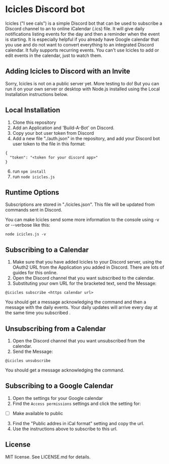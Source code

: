 # Icicles Discord bot
Icicles ("I see cals") is a simple Discord bot that can be used to subscribe a Discord channel to an to online iCalendar (.ics) file. It will give daily notifications listing events for the day and then a reminder when the event is starting. It is especially helpful if you already have Google calendar that you use and do not want to convert everything to an integrated Discord calendar. 
It fully supports recurring events. You can't use Icicles to add or edit events in the calendar, just to watch them.


## Adding Icicles to Discord with an Invite
Sorry, Icicles is not on a public server yet. More testing to do! But you can run it on your own server or desktop with Node.js installed using the Local Installation instructions below.


## Local Installation
1. Clone this repository
2. Add an Application and 'Build-A-Bot' on Discord.
4. Copy your bot user token from Discord
5. Add a new file "./auth.json" in the repository, and add your Discord bot user token to the file in this format:
```
{
  "token": "<token for your discord app>"
}
```
6. run `npm install`
7. run `node icicles.js`


## Runtime Options
Subscriptions are stored in "./icicles.json". This file will be updated from commands sent in Discord.

You can make Icicles send some more information to the console using -v or --verbose like this:

`node icicles.js -v`


## Subscribing to a Calendar
1. Make sure that you have added Icicles to your Discord server, using the OAuth2 URL from the Application you added in Discord. There are lots of guides for this online.
1. Open the Discord channel that you want subscribed to the calendar.
1. Substituting your own URL for the bracketed text, send the Message:

`@icicles subscribe <https calendar url>`

You should get a message acknowledging the command and then a message with the daily events. Your daily updates will arrive every day at the same time you subscribed .


## Unsubscribing from a Calendar
1. Open the Discord channel that you want unsubscribed from the calendar.
1. Send the Message:

`@icicles unsubscribe`

You should get a message acknowledging the command.


## Subscribing to a Google Calendar 
1.  Open the settings for your Google calendar
2.  Find the `Access permissions` settings and click the setting for:
- [ ] Make available to public

3. Find the "Public addres in iCal format" setting and copy the url.
4. Use the instructions above to subscribe to this url.


## License
MIT license. See LICENSE.md for details. 
